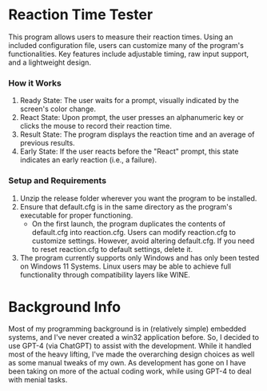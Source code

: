 # Reaction Time Tester
This program allows users to measure their reaction times. Using an included configuration file, users can customize many of the program's functionalities. Key features include adjustable timing, raw input support, and a lightweight design.

### How it Works
1. Ready State: The user waits for a prompt, visually indicated by the screen's color change.
2. React State: Upon prompt, the user presses an alphanumeric key or clicks the mouse to record their reaction time.
3. Result State: The program displays the reaction time and an average of previous results.
4. Early State: If the user reacts before the "React" prompt, this state indicates an early reaction (i.e., a failure).

### Setup and Requirements
1. Unzip the release folder wherever you want the program to be installed.
2. Ensure that default.cfg is in the same directory as the program's executable for proper functioning.
   - On the first launch, the program duplicates the contents of default.cfg into reaction.cfg. Users can modify reaction.cfg to customize settings. However, avoid altering default.cfg. If you need to reset reaction.cfg to default settings, delete it.
3. The program currently supports only Windows and has only been tested on Windows 11 Systems. Linux users may be able to achieve full functionality through compatibility layers like WINE.

# Background Info
Most of my programming background is in (relatively simple) embedded systems, and I've never created a win32 application before. So, I decided to use GPT-4 (via ChatGPT) to assist with the development. While it handled most of the heavy lifting, I've made the overarching design choices as well as some manual tweaks of my own. As development has gone on I have been taking on more of the actual coding work, while using GPT-4 to deal with menial tasks.
